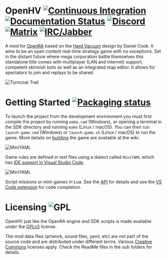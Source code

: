 # OpenHV [![Continuous Integration](https://img.shields.io/github/actions/workflow/status/OpenHV/OpenHV/ci.yml)](https://github.com/OpenHV/OpenHV/actions/workflows/ci.yml) [![Documentation Status](https://readthedocs.org/projects/openhv/badge/?version=latest)](https://openhv.readthedocs.io/en/latest/?badge=latest) [![Discord](https://discordapp.com/api/guilds/840983316395720715/widget.png)](https://discord.gg/X3VUtPtBTu) [![Matrix](https://matrix.to/img/matrix-badge.svg)](https://matrix.to/#/+openhv:matrix.org) [![IRC/Jabber](https://img.shields.io/badge/IRC/Jabber-on%20FreeGameDev-blue.svg)](https://freegamedev.net/irc/#openhv)

A mod for [OpenRA](https://www.openra.net) based on the [Hard Vacuum](https://lostgarden.home.blog/2005/03/27/game-post-mortem-hard-vacuum/) design by Daniel Cook. It aims to be an open content real-time strategy game with no exceptions. Set in the distant future where mega corporation battle themselves this standalone title comes with multiplayer (LAN and internet) support, competent skirmish bots as well as an integrated map editor. It allows for spectators to join and replays to be shared.

![Turncoat Trail](https://www.openhv.net/images/readme/turncoat-trail.png)

# Getting Started [![Packaging status](https://repology.org/badge/tiny-repos/openhv.svg)](https://repology.org/project/openra/versions)

To launch the project from the development environment you must first compile the project by running `make.cmd` (Windows), or opening a terminal in the SDK directory and running `make` (Linux / macOS). You can then run `launch-game.cmd` (Windows) or `launch-game.sh` (Linux / macOS) to run the game. More details on [building](https://github.com/OpenHV/OpenHV/wiki/Build) the game are available at the wiki.

![MiniYAML](https://www.openhv.net/images/readme/miniyaml.png)

Game rules are defined in text files using a dialect called `MiniYAML` which has [IDE support in Visual Studio Code](https://marketplace.visualstudio.com/items?itemName=openra.oraide-vscode).

![MiniYAML](https://www.openhv.net/images/readme/lua.png)

Script missions or mini-games in Lua. See the [API](https://openhv.readthedocs.io/en/latest/release/lua/) for details and use the [VS Code extension](https://marketplace.visualstudio.com/items?itemName=openra.vscode-openra-lua) for code completion.

# Licensing ![GPL](https://img.shields.io/github/license/OpenHV/OpenHV)

OpenHV just like the OpenRA engine and SDK scripts is made available under the [GPLv3](https://github.com/OpenHV/OpenHV/blob/main/COPYING) license.

The mod data files (artwork, sound files, yaml, etc) are not part of the source code and are distributed under different terms. Various [Creative Commons](https://creativecommons.org/) licenses apply. Check the ReadMe files in the sub folders for details.
